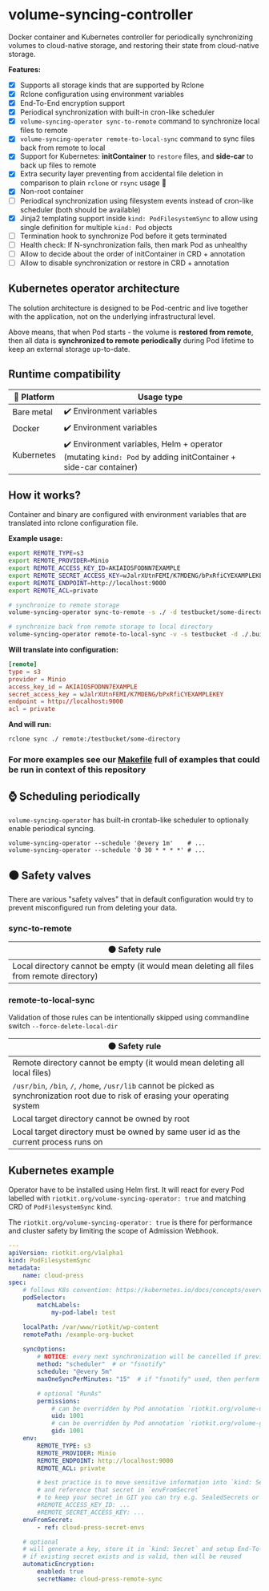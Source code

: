 volume-syncing-controller
=========================

Docker container and Kubernetes controller for periodically synchronizing volumes to cloud-native storage, and restoring their state from cloud-native storage.

**Features:**
- [x] Supports all storage kinds that are supported by Rclone
- [x] Rclone configuration using environment variables
- [x] End-To-End encryption support
- [x] Periodical synchronization with built-in cron-like scheduler
- [x] `volume-syncing-operator sync-to-remote` command to synchronize local files to remote
- [x] `volume-syncing-operator remote-to-local-sync` command to sync files back from remote to local
- [x] Support for Kubernetes: **initContainer** to `restore` files, and **side-car** to back up files to remote
- [x] Extra security layer preventing from accidental file deletion in comparison to plain `rclone` or `rsync` usage :100:
- [x] Non-root container
- [ ] Periodical synchronization using filesystem events instead of cron-like scheduler (both should be available)
- [x] Jinja2 templating support inside `kind: PodFilesystemSync` to allow using single definition for multiple `kind: Pod` objects
- [ ] Termination hook to synchronize Pod before it gets terminated
- [ ] Health check: If N-synchronization fails, then mark Pod as unhealthy
- [ ] Allow to decide about the order of initContainer in CRD + annotation
- [ ] Allow to disable synchronization or restore in CRD + annotation

Kubernetes operator architecture
--------------------------------

The solution architecture is designed to be Pod-centric and live together with the application, not on the underlying infrastructural level.

Above means, that when Pod starts - the volume is **restored from remote**, then all data is **synchronized to remote periodically** during Pod lifetime to keep an external storage up-to-date.


Runtime compatibility
---------------------

| :penguin: Platform | Usage type                                                                                                                    | 
|--------------------|-------------------------------------------------------------------------------------------------------------------------------|
| Bare metal         | :heavy_check_mark: Environment variables                                                                                      |
| Docker             | :heavy_check_mark: Environment variables                                                                                      |
| Kubernetes         | :heavy_check_mark: Environment variables, Helm + operator (mutating `kind: Pod` by adding initContainer + side-car container) |
 

How it works?
-------------

Container and binary are configured with environment variables that are translated into rclone configuration file.

**Example usage:**

```bash
export REMOTE_TYPE=s3
export REMOTE_PROVIDER=Minio
export REMOTE_ACCESS_KEY_ID=AKIAIOSFODNN7EXAMPLE
export REMOTE_SECRET_ACCESS_KEY=wJalrXUtnFEMI/K7MDENG/bPxRfiCYEXAMPLEKEY
export REMOTE_ENDPOINT=http://localhost:9000
export REMOTE_ACL=private

# synchronize to remote storage
volume-syncing-operator sync-to-remote -s ./ -d testbucket/some-directory

# synchronize back from remote storage to local directory
volume-syncing-operator remote-to-local-sync -v -s testbucket -d ./.build/testing-restore
```

**Will translate into configuration:**

```conf
[remote]
type = s3
provider = Minio
access_key_id = AKIAIOSFODNN7EXAMPLE
secret_access_key = wJalrXUtnFEMI/K7MDENG/bPxRfiCYEXAMPLEKEY
endpoint = http://localhost:9000
acl = private
```

**And will run:**

```bash
rclone sync ./ remote:/testbucket/some-directory
```

### For more examples see our [Makefile](./examples.mk) full of examples that could be run in context of this repository

:watch: Scheduling periodically
-------------------------------

`volume-syncing-operator` has built-in crontab-like scheduler to optionally enable periodical syncing.

```
volume-syncing-operator --schedule '@every 1m'    # ...
volume-syncing-operator --schedule '0 30 * * * *' # ...
```

:black_circle: Safety valves
----------------------------

There are various "safety valves" that in default configuration would try to prevent misconfigured run from deleting your data.

### sync-to-remote

| :black_circle: Safety rule                                                               |
|------------------------------------------------------------------------------------------|
| Local directory cannot be empty (it would mean deleting all files from remote directory) |


### remote-to-local-sync

Validation of those rules can be intentionally skipped using commandline switch `--force-delete-local-dir`

| :black_circle: Safety rule                                                                                                         |
|------------------------------------------------------------------------------------------------------------------------------------|
| Remote directory cannot be empty (it would mean deleting all local files)                                                          |
| `/usr/bin`, `/bin`, `/`, `/home`, `/usr/lib` cannot be picked as synchronization root due to risk of erasing your operating system |
| Local target directory cannot be owned by root                                                                                     |
| Local target directory must be owned by same user id as the current process runs on                                                |


Kubernetes example
------------------

Operator have to be installed using Helm first. It will react for every Pod labelled with `riotkit.org/volume-syncing-operator: true` and matching CRD of `PodFilesystemSync` kind.

The `riotkit.org/volume-syncing-operator: true` is there for performance and cluster safety by limiting the scope of Admission Webhook.

```yaml
---
apiVersion: riotkit.org/v1alpha1
kind: PodFilesystemSync
metadata:
    name: cloud-press
spec:
    # follows K8s convention: https://kubernetes.io/docs/concepts/overview/working-with-objects/labels/#resources-that-support-set-based-requirements
    podSelector:
        matchLabels:
            my-pod-label: test

    localPath: /var/www/riotkit/wp-content
    remotePath: /example-org-bucket
    
    syncOptions:
        # NOTICE: every next synchronization will be cancelled if previous one was not finished
        method: "scheduler"  # or "fsnotify"
        schedule: "@every 5m"
        maxOneSyncPerMinutes: "15"  # if "fsnotify" used, then perform only max one sync per N minutes. Allows to decrease network/cpu/disk usage with a little risk factor

        # optional "RunAs"
        permissions:
            # can be overridden by Pod annotation `riotkit.org/volume-user-id`
            uid: 1001
            # can be overridden by Pod annotation `riotkit.org/volume-group-id`
            gid: 1001
    env:
        REMOTE_TYPE: s3
        REMOTE_PROVIDER: Minio
        REMOTE_ENDPOINT: http://localhost:9000
        REMOTE_ACL: private

        # best practice is to move sensitive information into `kind: Secret`
        # and reference that secret in `envFromSecret`
        # to keep your secret in GIT you can try e.g. SealedSecrets or ExternalSecrets
        #REMOTE_ACCESS_KEY_ID: ...
        #REMOTE_SECRET_ACCESS_KEY: ...
    envFromSecret:
        - ref: cloud-press-secret-envs

    # optional
    # will generate a key, store it in `kind: Secret` and setup End-To-End encryption
    # if existing secret exists and is valid, then will be reused
    automaticEncryption:
        enabled: true
        secretName: cloud-press-remote-sync
```
